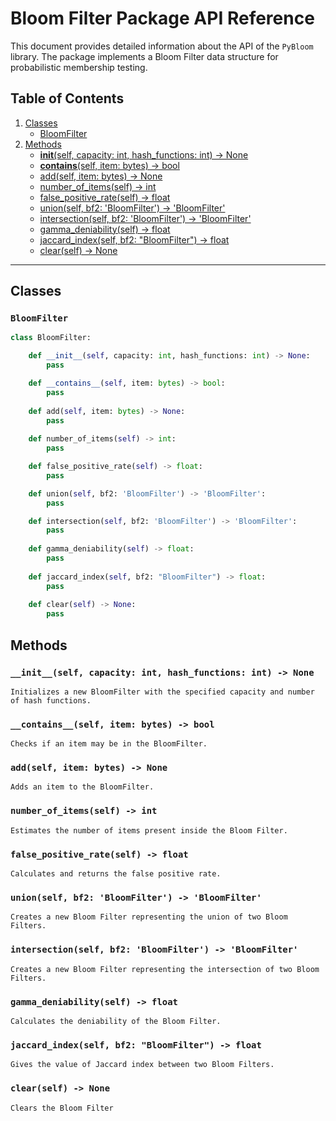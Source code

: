 # Bloom Filter Package API Reference

This document provides detailed information about the API of the `PyBloom` library. The package implements a Bloom Filter data structure for probabilistic membership testing.

## Table of Contents

1. [Classes](#classes)
   - [BloomFilter](#bloomfilter)
2. [Methods](#methods)
   - [__init__(self, capacity: int, hash_functions: int) -> None](#__init__self-capacity-int-hash_functions-int---none)
   - [__contains__(self, item: bytes) -> bool](#containsself-item-bytes-bool)
   - [add(self, item: bytes) -> None](#addself-item-bytes)
   - [number_of_items(self) -> int](#number_of_itemsself-int)
   - [false_positive_rate(self) -> float](#false_positive_rateself-float)
   - [union(self, bf2: 'BloomFilter') -> 'BloomFilter'](unionself-bf2-bloomfilter-bloomfilter)
   - [intersection(self, bf2: 'BloomFilter') -> 'BloomFilter'](intersectionself-bf2-bloomfilter-bloomfilter)
   - [gamma_deniability(self) -> float](#gamma_deniabilityself)
   - [jaccard_index(self, bf2: "BloomFilter") -> float](#jaccard_indexself-bf2-bloomfilter-bloomfilter)
   - [clear(self) -> None](#clearself)

---

## Classes

### `BloomFilter`

```python
class BloomFilter:

    def __init__(self, capacity: int, hash_functions: int) -> None:
        pass

    def __contains__(self, item: bytes) -> bool:
        pass
        
    def add(self, item: bytes) -> None:
        pass
    
    def number_of_items(self) -> int:
        pass

    def false_positive_rate(self) -> float:
        pass

    def union(self, bf2: 'BloomFilter') -> 'BloomFilter':
        pass

    def intersection(self, bf2: 'BloomFilter') -> 'BloomFilter':
        pass
        
    def gamma_deniability(self) -> float:
        pass
    
    def jaccard_index(self, bf2: "BloomFilter") -> float:
        pass
        
    def clear(self) -> None:
        pass
```

## Methods

### `__init__(self, capacity: int, hash_functions: int) -> None`

    Initializes a new BloomFilter with the specified capacity and number of hash functions.
    
### `__contains__(self, item: bytes) -> bool`

    Checks if an item may be in the BloomFilter.
     
### `add(self, item: bytes) -> None`

    Adds an item to the BloomFilter.
     
### `number_of_items(self) -> int`

    Estimates the number of items present inside the Bloom Filter.
     
### `false_positive_rate(self) -> float`

    Calculates and returns the false positive rate.
     
### `union(self, bf2: 'BloomFilter') -> 'BloomFilter'`

    Creates a new Bloom Filter representing the union of two Bloom Filters.
    
### `intersection(self, bf2: 'BloomFilter') -> 'BloomFilter'`

    Creates a new Bloom Filter representing the intersection of two Bloom Filters.
    
### `gamma_deniability(self) -> float`

    Calculates the deniability of the Bloom Filter.
    
### `jaccard_index(self, bf2: "BloomFilter") -> float`
    
    Gives the value of Jaccard index between two Bloom Filters.
    
### `clear(self) -> None`
 
    Clears the Bloom Filter
